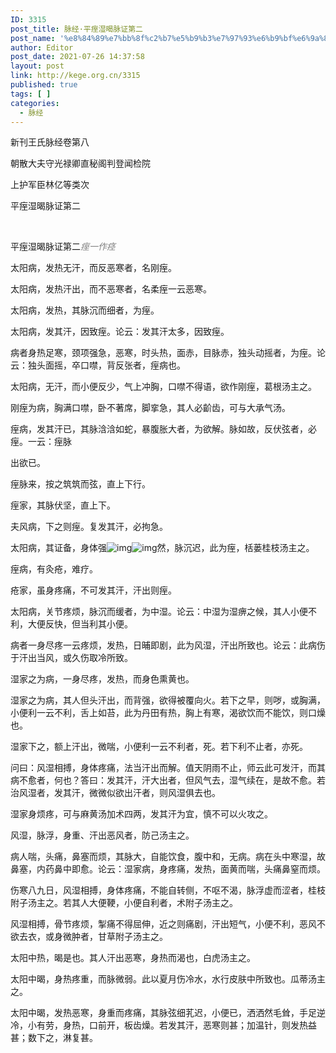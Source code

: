 ```yaml
---
ID: 3315
post_title: 脉经·平痓湿暍脉证第二
post_name: '%e8%84%89%e7%bb%8f%c2%b7%e5%b9%b3%e7%97%93%e6%b9%bf%e6%9a%8d%e8%84%89%e8%af%81%e7%ac%ac%e4%ba%8c'
author: Editor
post_date: 2021-07-26 14:37:58
layout: post
link: http://kege.org.cn/3315
published: true
tags: [ ]
categories:
  - 脉经
---
```

新刊王氏脉经卷第八

朝散大夫守光禄卿直秘阁判登闻检院

上护军臣林亿等类次

平痓湿暍脉证第二

&nbsp;

平痓湿暍脉证第二<span style="color: #808080;"><em>痓一作痉</em></span>
<p class="content">太阳病，发热无汗，而反恶寒者，名刚痓。</p>
<p class="content">太阳病，发热汗出，而不恶寒者，名柔痓<span class="emphasis_small">一云恶寒。</span></p>
<p class="content">太阳病，发热，其脉沉而细者，为痓。</p>
<p class="content">太阳病，发其汗，因致痓。<span class="emphasis_small">论云：发其汗太多，因致痓。</span></p>
<p class="content">病者身热足寒，颈项强急，恶寒，时头热，面赤，目脉赤，独头动摇者，为痓。<span class="emphasis_small">论云：独头面摇，卒口噤，背反张者，痓病也。</span></p>
<p class="content">太阳病，无汗，而小便反少，气上冲胸，口噤不得语，欲作刚痓，葛根汤主之。</p>
<p class="content">刚痓为病，胸满口噤，卧不著席，脚挛急，其人必齘齿，可与大承气汤。</p>
<p class="content">痓病，发其汗已，其脉浛浛如蛇，暴腹胀大者，为欲解。脉如故，反伏弦者，必痓。<span class="emphasis_small">一云：痓脉</span></p>
<p class="content"><span class="emphasis_small">出欲已。</span></p>
<p class="content">痓脉来，按之筑筑而弦，直上下行。</p>
<p class="content">痓家，其脉伏坚，直上下。</p>
<p class="content">夫风病，下之则痓。复发其汗，必拘急。</p>
<p class="content">太阳病，其证备，身体强<img class="picture_character" src="https://rwzyzs.pmphai.com/epub/5cd2470a7d1edc32c10d4456/OEBPS/images/txt008_2.png" alt="img" /><img class="picture_character" src="https://rwzyzs.pmphai.com/epub/5cd2470a7d1edc32c10d4456/OEBPS/images/txt008_3.png" alt="img" />然，脉沉迟，此为痓，栝蒌桂枝汤主之。</p>
<p class="content">痓病，有灸疮，难疗。</p>
<p class="content">疮家，虽身疼痛，不可发其汗，汗出则痓。</p>
<p class="content">太阳病，关节疼烦，脉沉而缓者，为中湿。<span class="emphasis_small">论云：中湿为湿痹之候，其人小便不利，大便反快，但当利其小便。</span></p>
<p class="content">病者一身尽疼<span class="emphasis_small">一云疼烦，</span>发热，日晡即剧，此为风湿，汗出所致也。<span class="emphasis_small">论云：此病伤于汗出当风，或久伤取冷所致。</span></p>
<p class="content">湿家之为病，一身尽疼，发热，而身色熏黄也。</p>
<p class="content">湿家之为病，其人但头汗出，而背强，欲得被覆向火。若下之早，则哕，或胸满，小便利<span class="emphasis_small">一云不利，</span>舌上如苔，此为丹田有热，胸上有寒，渴欲饮而不能饮，则口燥也。</p>
<p class="content">湿家下之，额上汗出，微喘，小便利<span class="emphasis_small">一云不利</span>者，死。若下利不止者，亦死。</p>
<p class="content">问曰：风湿相搏，身体疼痛，法当汗出而解。值天阴雨不止，师云此可发汗，而其病不愈者，何也？答曰：发其汗，汗大出者，但风气去，湿气续在，是故不愈。若治风湿者，发其汗，微微似欲出汗者，则风湿俱去也。</p>
<p class="content">湿家身烦疼，可与麻黄汤加术四两，发其汗为宜，慎不可以火攻之。</p>
<p class="content">风湿，脉浮，身重、汗出恶风者，防己汤主之。</p>
<p class="content">病人喘，头痛，鼻塞而烦，其脉大，自能饮食，腹中和，无病。病在头中寒湿，故鼻塞，内药鼻中即愈。<span class="emphasis_small">论云：湿家病，身疼痛，发热，面黄而喘，头痛鼻窒而烦。</span></p>
<p class="content">伤寒八九日，风湿相搏，身体疼痛，不能自转侧，不呕不渴，脉浮虚而涩者，桂枝附子汤主之。若其人大便鞕，小便自利者，术附子汤主之。</p>
<p class="content">风湿相搏，骨节疼烦，掣痛不得屈伸，近之则痛剧，汗出短气，小便不利，恶风不欲去衣，或身微肿者，甘草附子汤主之。</p>
<p class="content">太阳中热，暍是也。其人汗出恶寒，身热而渴也，白虎汤主之。</p>
<p class="content">太阳中暍，身热疼重，而脉微弱。此以夏月伤冷水，水行皮肤中所致也。瓜蒂汤主之。</p>
<p class="content">太阳中暍，发热恶寒，身重而疼痛，其脉弦细芤迟，小便已，洒洒然毛耸，手足逆冷，小有劳，身热，口前开，板齿燥。若发其汗，恶寒则甚；加温针，则发热益甚；数下之，淋复甚。</p>